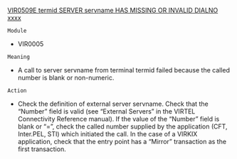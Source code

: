 [VIR0509E termid SERVER servname HAS MISSING OR INVALID DIALNO xxxx](https://virtel.readthedocs.io/en/latest/manuals/virtel/Virtel459MG/messages.html?highlight=VIR0509E#VIR0509E)

`Module`
- VIR0005

`Meaning`
- A call to server servname from terminal termid failed because the called number is blank or non-numeric.

`Action`
- Check the definition of external server servname. Check that the “Number” field is valid (see “External Servers” in the VIRTEL Connectivity Reference manual). If the value of the “Number” field is blank or “=”, check the called number supplied by the application (CFT, Inter.PEL, STI) which initiated the call. In the case of a VIRKIX application, check that the entry point has a “Mirror” transaction as the first transaction.

